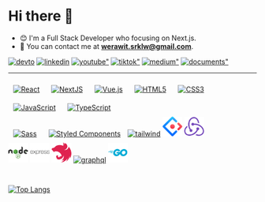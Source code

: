 # Hi there 👋
- 😊 I'm a Full Stack Developer who focusing on Next.js.
- 🍔 You can contact me at **werawit.srklw@gmail.com**.

<div>
  <a href="https://werawit-portfolio.vercel.app" target="_blank"><img src=https://img.shields.io/badge/Portfolio-%23000000.svg?style=for-the-badge&logo=firefox&logoColor=#FF7139" alt="devto" /></a>
  <a href="https://linkedin.com/in/werawit-sirakunwat-64a738231/" target="_blank"><img src="https://img.shields.io/badge/linkedin-%231E77B5.svg?&style=for-the-badge&logo=linkedin&logoColor=white" alt="linkedin" /></a>
  <a href="https://www.youtube.com/@wwDev.typing" target="_blank"><img src="https://img.shields.io/badge/YouTube-red?style=for-the-badge&logo=youtube&logoColor=white" alt=youtube" /></a>
  <a href="https://www.tiktok.com/@ww.typing" target="_blank"><img src="https://img.shields.io/badge/Tiktok-black?style=for-the-badge&logo=tiktok&logoColor=white" alt=tiktok" /></a>
  <a href="https://medium.com/@werawit.srklw" target="_blank"><img src="https://img.shields.io/badge/Medium-black?style=for-the-badge&logo=medium&logoColor=white" alt=medium" /></a>
  <a href="https://wwdev-docs.vercel.app" target="_blank"><img src="https://img.shields.io/badge/Documents-5bc0de?style=for-the-badge&logo=docusaurus&logoColor=white" alt=documents" /></a>
</div>

***

<div style="margin-bottom: 12px;">
  <div>
    <a href="https://react.dev/" target="_blank"><img style="margin: 10px" src="https://profilinator.rishav.dev/skills-assets/react-original-wordmark.svg" alt="React" height="35" /></a>  
    <a href="https://nextjs.org/" target="_blank"><img style="margin: 10px" src="https://profilinator.rishav.dev/skills-assets/nextjs.png" alt="NextJS" height="35" /></a>  
    <a href="https://vuejs.org/" target="_blank"><img style="margin: 10px" src="https://profilinator.rishav.dev/skills-assets/vuejs-original-wordmark.svg" alt="Vue.js" height="35" /></a>
    <a href="https://en.wikipedia.org/wiki/HTML5" target="_blank"><img style="margin: 10px" src="https://profilinator.rishav.dev/skills-assets/html5-original-wordmark.svg" alt="HTML5" height="35" /></a>  
    <a href="https://www.w3schools.com/css/" target="_blank"><img style="margin: 10px" src="https://profilinator.rishav.dev/skills-assets/css3-original-wordmark.svg" alt="CSS3" height="35" /></a>  
    <a href="https://www.javascript.com/" target="_blank"><img style="margin: 10px" src="https://profilinator.rishav.dev/skills-assets/javascript-original.svg" alt="JavaScript" height="35" /></a>  
    <a href="https://www.typescriptlang.org/" target="_blank"><img style="margin: 10px" src="https://profilinator.rishav.dev/skills-assets/typescript-original.svg" alt="TypeScript" height="35" /></a>  
  </div>

  <div>
    <a href="https://sass-lang.com/" target="_blank"><img style="margin: 10px" src="https://profilinator.rishav.dev/skills-assets/sass-original.svg" alt="Sass" height="35" /></a>  
    <a href="https://styled-components.com/" target="_blank"><img style="margin: 10px" src="https://profilinator.rishav.dev/skills-assets/styled-components.png" alt="Styled Components" height="35" /></a> 
    <a href="https://tailwindcss.com/" target="_blank" rel="noreferrer"> <img src="https://www.vectorlogo.zone/logos/tailwindcss/tailwindcss-icon.svg" alt="tailwind" width="40" height="40"/></a>
    <a href="https://ant.design/" target="_blank" rel="noreferrer"> <img src="https://raw.githubusercontent.com/devicons/devicon/master/icons/antdesign/antdesign-original.svg" alt="antdesign" width="40" height="40"/></a>
    <a href="https://redux.js.org/" target="_blank" rel="noreferrer"> <img src="https://raw.githubusercontent.com/devicons/devicon/master/icons/redux/redux-original.svg" alt="redux" width="40" height="40"/></a>
  </div>

  <div>
    <a href="https://nodejs.org" target="_blank" rel="noreferrer"> <img src="https://raw.githubusercontent.com/devicons/devicon/master/icons/nodejs/nodejs-original-wordmark.svg" alt="nodejs" width="40" height="40"/></a>
    <a href="https://expressjs.com" target="_blank" rel="noreferrer"> <img src="https://raw.githubusercontent.com/devicons/devicon/master/icons/express/express-original-wordmark.svg" alt="express" width="40" height="40"/></a>  
    <a href="https://nestjs.com/" target="_blank" rel="noreferrer"> <img src="https://raw.githubusercontent.com/devicons/devicon/master/icons/nestjs/nestjs-original.svg" alt="nestjs" width="40" height="40"/></a>
    <a href="https://graphql.org" target="_blank" rel="noreferrer"> <img src="https://www.vectorlogo.zone/logos/graphql/graphql-icon.svg" alt="graphql" width="40" height="40"/></a>
    <a href="https://go.dev/" target="_blank" rel="noreferrer"> <img src="https://raw.githubusercontent.com/devicons/devicon/master/icons/go/go-original-wordmark.svg" alt="golang" width="40" height="40"/></a>
  </div>
</div>

<br />

<!-- ### [Portfolio Website](http://werawit-portfolio.vercel.app/) -->

[![Top Langs](https://github-readme-stats.vercel.app/api/top-langs/?username=Pansther&hide=css,vhdl&layout=compact)](https://github.com/anuraghazra/github-readme-stats)

<!--
**Pansther/Pansther** is a ✨ _special_ ✨ repository because its `README.md` (this file) appears on your GitHub profile.
-->
